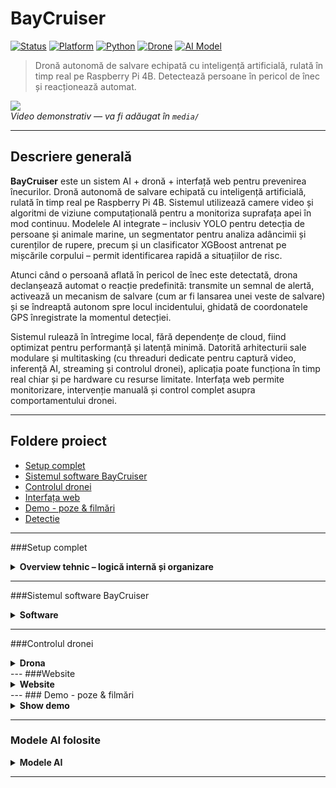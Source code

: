 # BayCruiser 
[![Status](https://img.shields.io/badge/Info-Educatie-brightgreen?style=flat-square)]()
[![Platform](https://img.shields.io/badge/platform-RaspberryPi4-blue?style=flat-square)]()
[![Python](https://img.shields.io/badge/python-3.11+-blue?style=flat-square)]()
[![Drone](https://img.shields.io/badge/Drone-Robot+-blue?style=flat-square)]()
[![AI Model](https://img.shields.io/badge/YOLO11-XGBoost-orange?style=flat-square)]()

> Dronă autonomă de salvare echipată cu inteligență artificială, rulată în timp real pe Raspberry Pi 4B. Detectează persoane în pericol de înec și reacționează automat.

![](media/overview.jpg)  
 *Video demonstrativ — va fi adăugat în `media/`*

---

## Descriere generală

**BayCruiser** este un sistem AI + dronă + interfață web pentru prevenirea înecurilor.
Dronă autonomă de salvare echipată cu inteligență artificială, rulată în timp real pe Raspberry Pi 4B.
Sistemul utilizează camere video și algoritmi de viziune computațională pentru a monitoriza suprafața apei în mod continuu. Modelele AI integrate – inclusiv YOLO pentru detecția de persoane și animale marine, un segmentator pentru analiza adâncimii și curenților de rupere, precum și un clasificator XGBoost antrenat pe mișcările corpului – permit identificarea rapidă a situațiilor de risc.

Atunci când o persoană aflată în pericol de înec este detectată, drona declanșează automat o reacție predefinită: transmite un semnal de alertă, activează un mecanism de salvare (cum ar fi lansarea unei veste de salvare) și se îndreaptă autonom spre locul incidentului, ghidată de coordonatele GPS înregistrate la momentul detecției.

Sistemul rulează în întregime local, fără dependențe de cloud, fiind optimizat pentru performanță și latență minimă. Datorită arhitecturii sale modulare și multitasking (cu threaduri dedicate pentru captură video, inferență AI, streaming și controlul dronei), aplicația poate funcționa în timp real chiar și pe hardware cu resurse limitate. Interfața web permite monitorizare, intervenție manuală și control complet asupra comportamentului dronei.

---

## Foldere proiect

- [Setup complet](#setup)
- [Sistemul software BayCruiser](#soft)
- [Controlul dronei](#drona)
- [Interfața web](#web)
- [Demo - poze & filmări](#demo)
- [Detectie](#xgb)

---

###<a name="setup"></a>Setup complet
<details> <summary><strong>Overview tehnic – logică internă și organizare</strong></summary>
BayCruiser este un sistem embedded construit în jurul unui Raspberry Pi 4B care rulează în timp real algoritmi de analiză video, control de dronă și interfață web. Sistemul funcționează complet local și include componente pentru captură video, procesare AI, control fizic și comunicare cu utilizatorul.

Arhitectura generală este modulară și multi-threaded. Fiecare sarcină critică (precum detecția video, transmiterea fluxului sau controlul dronei) rulează într-un fir de execuție separat. Astfel, sistemul poate capta în mod continuu imaginea de la cameră, o poate analiza prin mai multe modele AI, poate transmite video live către utilizatori și poate reacționa prin drone controlate autonom. Fiecare modul comunică prin structuri sincronizate, cu acces thread-safe, fără interferență între procese. Platforma este scalabilă și permite adăugarea ușoară de noi componente.

</details>

---
###<a name="soft"></a>Sistemul software BayCruiser
<details> <summary><strong>Software</strong></summary>
Sistemul software este împărțit în trei zone funcționale: captură și flux video, analiză AI și control fizic. Camera video este accesată printr-un thread care salvează fiecare frame cu timestamp și coordonate GPS. Aceste date sunt distribuite către mai multe fire de detecție, fiecare specializat pe un anumit model. Sistemul de detecție include fire pentru detecția de obiecte, segmentare semantică și analiză comportamentală prin XGBoost. Fiecare model AI este activat doar când este necesar, în funcție de context. De exemplu, clasificarea comportamentală pornește doar când se detectează o persoană.

Fluxurile video sunt transmise în paralel prin HTTP/MJPEG, iar statusul sistemului (baterie, poziție, conexiune, stare) este transmis prin WebSocket. Comenzile de zbor sunt gestionate printr-o coadă FIFO procesată secvențial de o mașină de stare internă, care garantează coerența acțiunilor dronei. Toate componentele funcționează asincron și sunt sincronizate prin Lock-uri, Event-uri și buffers dedicate. Sistemul este complet autonom dar permite și control semi-autonom sau manual prin interfață.

</details>

---
###<a name="drona"></a>Controlul dronei
<details> <summary><strong>Drona</strong></summary>
Controlul dronei este realizat printr-o clasă dedicată care comunică cu Pixhawk folosind protocolul MAVLink și biblioteca DroneKit. Toate comenzile sunt procesate de o mașină de stare internă care gestionează tranzițiile între stări precum IDLE, TAKEOFF, IN_AIR sau LANDING. Comenzile pot fi declanșate automat, în urma unui eveniment AI, sau manual prin interfață. Fiecare comandă este trimisă într-o coadă și procesată secvențial, fără suprapunere sau conflict.

Drona poate executa decolare, aterizare, zbor către un punct detectat, orbitare în jurul acestuia și patrulare autonomă. De asemenea, poate activa sisteme fizice precum servomotoare (pentru lansarea colacului), LED-uri adresabile și boxă activă pentru semnalizare sonoră. Comanda land are prioritate absolută și întrerupe orice altă acțiune în desfășurare. Sistemul garantează siguranța și predictibilitatea reacției în orice stare.

</details>
---
###<a name="web"></a>Website
<details> <summary><strong>Website</strong></summary>
Interfața web este găzduită local pe Raspberry Pi și oferă utilizatorului control complet asupra sistemului. Aceasta este implementată cu Flask și Flask-SocketIO și este accesibilă prin browser, fără instalare. Fluxurile video sunt afișate în timp real, cu posibilitatea de a comuta între streamuri raw și AI. Utilizatorul poate trimite comenzi de zbor, activa modele AI, confirma alerte sau vizualiza statusul sistemului (poziție, baterie, conexiune).

Comenzile sunt transmise prin WebSocket, iar fluxurile video prin HTTP/MJPEG. Interfața este proiectată să funcționeze pe desktop, tabletă sau telefon și include protecții împotriva comenzilor invalide, sincronizând totul cu mașina de stare internă. În regim semi-autonom, alertele generate de AI pot fi confirmate sau anulate de utilizator. În modul manual, operatorul are control total asupra dronei. Interfața este ușor extensibilă și se integrează complet cu restul sistemului BayCruiser.

</details>
---
### <a name="demo"></a>Demo - poze & filmări

<details>
  <summary><strong>Show demo</strong></summary>

#### Detecție în timp real

![](media/yolo_detect.jpg)  
> YOLOv11 detectează persoane, adâncime, meduze, rechini și curenți periculoși.

---

#### Estimare poziție + clasificare

![](media/pose_frame.jpg)  
> YOLO Pose extrage 34 keypoints umane, analizate apoi de modelul XGBoost pentru a decide dacă persoana înoată normal sau este în pericol.

![](media/pose_xgb.gif)

---

#### Reacție automată + control dronă

![](media/drone_flight.jpg)  
> Drona răspunde la detecții confirmate:
- execută decolare automată
- orbitează în jurul punctului detectat
- eliberează flotorul cu servomotor

---

####Interfață intuitivă

![](media/web_interface.jpg)  
> Interfața web include stream video live, comenzi dronei și popup-uri automate în caz de detecție `inec`.

</details>

---

### <a name="xgb"></a>Modele AI folosite

<details>
  <summary><strong>Modele AI</strong></summary>

Sistemul BayCruiser folosește o suită de modele AI specializate, optimizate pentru rulare locală pe Raspberry Pi. Detecția generală este realizată prin YOLOv11n, antrenat să recunoască persoane, meduze și rechini. Modelul de segmentare semantică YOLOv11n-Segmentation este folosit pentru identificarea curenților de rupere și zonelor de adâncime crescută. Estimarea poziției este realizată cu YOLOv11n-Pose, care extrage 17 keypoints per persoană. Pe baza acestor date, modelul XGBoost analizează 30 de cadre consecutive pentru a clasifica mișcarea ca fiind înot normal sau potențial înec.

Fiecare model este activat doar în contextul potrivit. Detecția de obiecte rulează constant, segmentarea și analiza comportamentală sunt declanșate pe baza detecțiilor. Datele sunt partajate între fire prin structuri sincronizate, iar rezultatele pot declanșa acțiuni automate, cum ar fi revenirea dronei la locul detectat sau activarea unui semnal de urgență. Modelele sunt complet integrate cu sistemul de reacție fizică și cu interfața web.

📄 Modelele sunt descrise în [`AI_models/models_info.txt`](./AI_models/models_info.txt)

</details>

---
